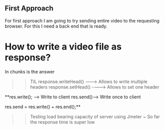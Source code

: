 ## First Approach

For first approach I am going to try sending entire video to the requesting browser.
For this I need a back end that is ready.

# How to write a video file as response?

In chunks is the answer

> > TIL
> > response.writeHead() ---> Allows to write multiple headers
> > response.setHead() ----> Allows to set one header

\*\*res.write(); --> Write to client
res.send()--> Write once to client

res.send = res.write() + res.end();\*\*

> > Testing load bearing capacity of server using Jmeter
> > ~ So far the response time is super low
